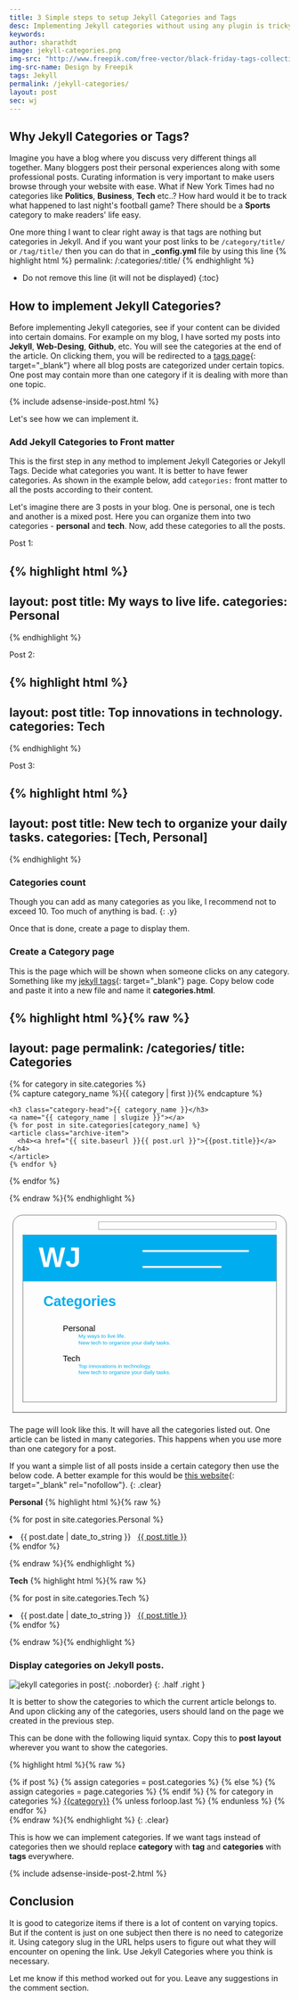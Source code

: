 ```yaml
---
title: 3 Simple steps to setup Jekyll Categories and Tags
desc: Implementing Jekyll categories without using any plugin is tricky. But here is a simple step by step guide to do it. You can implement Jekyll categories or Jekyll tags on your blog by following these simple steps. 
keywords: 
author: sharathdt
image: jekyll-categories.png
img-src: "http://www.freepik.com/free-vector/black-friday-tags-collection_821735.htm"
img-src-name: Design by Freepik
tags: Jekyll
permalink: /jekyll-categories/
layout: post
sec: wj
---
```


## Why Jekyll Categories or Tags?
Imagine you have a blog where you discuss very different things all together. Many bloggers post their personal experiences along with some professional posts. Curating information is very important to make users browse through your website with ease. What if New York Times had no categories like **Politics**, **Business**, **Tech** etc..? How hard would it be to track what happened to last night's football game? There should be a **Sports** category to make readers' life easy.

One more thing I want to clear right away is that tags are nothing but categories in Jekyll. And if you want your post links to be ``/category/title/`` or ``/tag/title/`` then you can do that in **_config.yml** file by using this line
{% highlight html %}
permalink: /:categories/:title/
{% endhighlight %}


* Do not remove this line (it will not be displayed) 
{:toc}

## How to implement Jekyll Categories?
Before implementing Jekyll categories, see if your content can be divided into certain domains. For example on my blog, I have sorted my posts into **Jekyll**, **Web-Desing**, **Github**, etc. You will see the categories at the end of the article. On clicking them, you will be redirected to a [tags page](/tags/){: target="_blank"} where all blog posts are categorized under certain topics. One post may contain more than one category if it is dealing with more than one topic.


{% include adsense-inside-post.html %}

Let's see how we can implement it.

### Add Jekyll Categories to Front matter
This is the first step in any method to implement Jekyll Categories or Jekyll Tags. Decide what categories you want. It is better to have fewer categories. As shown in the example below, add ``categories:`` front matter to all the posts according to their content.

Let's imagine there are 3 posts in your blog. One is personal, one is tech and another is a mixed post. Here you can organize them into two categories - **personal** and **tech**. Now, add these categories to all the posts.

Post 1:

{% highlight html %}
---
layout: post
title: My ways to live life.
categories: Personal
---
{% endhighlight %}


Post 2:

{% highlight html %}
---
layout: post
title: Top innovations in technology.
categories: Tech
---
{% endhighlight %}


Post 3:

{% highlight html %}
---
layout: post
title: New tech to organize your daily tasks.
categories: [Tech, Personal]
---
{% endhighlight %}




### Categories count
Though you can add as many categories as you like, I recommend not to exceed 10. Too much of anything is bad.
{: .y}

Once that is done, create a page to display them.

### Create a Category page
This is the page which will be shown when someone clicks on any category. Something like my [jekyll tags](/tags/){: target="_blank"} page. Copy below code and paste it into a new file and name it **categories.html**.

{% highlight html %}{% raw %}
---
layout: page
permalink: /categories/
title: Categories
---


<div id="archives">
{% for category in site.categories %}
  <div class="archive-group">
    {% capture category_name %}{{ category | first }}{% endcapture %}
    <div id="#{{ category_name | slugize }}"></div>
    <p></p>
    
    <h3 class="category-head">{{ category_name }}</h3>
    <a name="{{ category_name | slugize }}"></a>
    {% for post in site.categories[category_name] %}
    <article class="archive-item">
      <h4><a href="{{ site.baseurl }}{{ post.url }}">{{post.title}}</a></h4>
    </article>
    {% endfor %}
  </div>
{% endfor %}
</div>

{% endraw %}{% endhighlight %}



<svg xmlns="http://www.w3.org/2000/svg" viewBox="0 0 717 526.5"><style>.a{fill:none;stroke:#414042;}.b{fill:none;stroke:#000;}.c{fill:#00AEEF;}.d{fill:none;stroke-width:5;stroke:#F1F2F2;}.e{fill:none;stroke:#808285;}.f{fill:#FFF;}</style><metadata class="undefined"><sfw xmlns="http://ns.adobe.com/SaveForWeb/1.0/" class="undefined"><sliceSourceBounds width="700.5" height="504.8" y="-1.7" x="49.6" bottomLeftOrigin="true" class="undefined"/></sfw></metadata><path d="M9.1 515.4V35.8c0-13.7 11.1-24.7 24.7-24.7H683.8c13.7 0 24.7 11.1 24.7 24.7V515.4" class="a"/><line x1="8.5" y1="514.5" x2="708" y2="514.5" class="b"/><rect x="34.5" y="61.9" width="648.6" height="426" class="a"/><rect x="34.5" y="61.9" width="648.6" height="118.2" class="c"/><line x1="340.6" y1="102.7" x2="612.7" y2="102.7" class="d"/><line x1="340.6" y1="143.5" x2="542.6" y2="143.5" class="d"/><rect x="228.4" y="28.2" width="453.8" height="19.3" class="e"/><text transform="matrix(1 0 0 1 50.9819 243.7363)" class="undefined"><tspan font-family="'Helvetica'" font-size="12" letter-spacing="33" class="c"/><tspan x="36" font-family="'Helvetica'" font-weight="bold" font-size="36" class="c">  Categories</tspan></text><text transform="matrix(1 0 0 1 136.9819 307.7363)" class="undefined"><tspan font-family="'Helvetica'" font-size="21" class="undefined">  Personal</tspan><tspan y="16.8" font-family="'Helvetica'" font-size="14" font-weight="bold" letter-spacing="33" class="undefined"/><tspan x="36" y="16.8" font-family="'Helvetica'" font-size="14" class="c">  My ways to live life.</tspan><tspan y="33.6" font-family="'Helvetica'" font-size="14" letter-spacing="33" class="c"/><tspan x="36" y="33.6" font-family="'Helvetica'" font-size="14" class="c">  New tech to organize your daily tasks.</tspan></text><text transform="matrix(1 0 0 1 136.9819 383.7363)" class="undefined"><tspan font-family="'Helvetica'" font-size="21" class="undefined">  Tech</tspan><tspan y="16.8" font-family="'Helvetica'" font-size="14" font-weight="bold" letter-spacing="33" class="undefined"/><tspan x="36" y="16.8" font-family="'Helvetica'" font-size="14" class="c">  Top innovations in technology.</tspan><tspan y="33.6" font-family="'Helvetica'" font-size="14" letter-spacing="33" class="c"/><tspan x="36" y="33.6" font-family="'Helvetica'" font-size="14" class="c">  New tech to organize your daily tasks.</tspan></text><text transform="matrix(1 0 0 1 74.9819 143.46)" font-family="'Helvetica'" font-size="72" font-weight="bold" class="f">  WJ</text></svg>


The page will look like this. It will have all the categories listed out. One article can be listed in many categories. This happens when you use more than one category for a post.


If you want a simple list of all posts inside a certain category then use the below code. A better example for this would be [this website](http://danhixon.github.io/code.html){: target="_blank" rel="nofollow"}.
{: .clear}

**Personal**
{% highlight html %}{% raw %}

{% for post in site.categories.Personal %}
 <li><span>{{ post.date | date_to_string }}</span> &nbsp; <a href="{{ post.url }}">{{ post.title }}</a></li>
{% endfor %}

{% endraw %}{% endhighlight %}


**Tech**
{% highlight html %}{% raw %}

{% for post in site.categories.Tech %}
 <li><span>{{ post.date | date_to_string }}</span> &nbsp; <a href="{{ post.url }}">{{ post.title }}</a></li>
{% endfor %}

{% endraw %}{% endhighlight %}


### Display categories on Jekyll posts.


![jekyll categories in post](/images/jekyll-categories-in-post.svg){: .noborder}
{: .half .right }

It is better to show the categories to which the current article belongs to. And upon clicking any of the categories, users should land on the page we created in the previous step.


This can be done with the following liquid syntax. Copy this to **post layout** wherever you want to show the categories.


{% highlight html %}{% raw %}
<div class="post-categories">
  {% if post %}
    {% assign categories = post.categories %}
  {% else %}
    {% assign categories = page.categories %}
  {% endif %}
  {% for category in categories %}
  <a href="{{site.baseurl}}/categories/#{{category|slugize}}">{{category}}</a>
  {% unless forloop.last %}&nbsp;{% endunless %}
  {% endfor %}
</div>
{% endraw %}{% endhighlight %}
{: .clear}

This is how we can implement categories. If we want tags instead of categories then we should replace **category** with **tag** and **categories** with **tags** everywhere.


{% include adsense-inside-post-2.html %}

## Conclusion
It is good to categorize items if there is a lot of content on varying topics. But if the content is just on one subject then there is no need to categorize it. Using category slug in the URL helps users to figure out what they will encounter on opening the link. Use Jekyll Categories where you think is necessary.

Let me know if this method worked out for you. Leave any suggestions in the comment section.